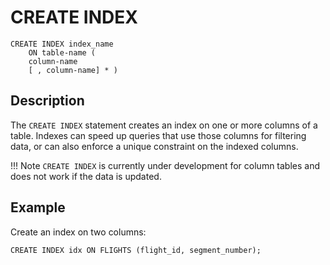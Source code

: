 # CREATE INDEX

```pre
CREATE INDEX index_name
    ON table-name (
    column-name 
    [ , column-name] * ) 
```

## Description

The `CREATE INDEX` statement creates an index on one or more columns of a table. Indexes can speed up queries that use those columns for filtering data, or can also enforce a unique constraint on the indexed columns.

!!! Note
	`CREATE INDEX` is currently under development for column tables and does not work if the data is updated.

## Example

Create an index on two columns:

```pre
CREATE INDEX idx ON FLIGHTS (flight_id, segment_number);
```


